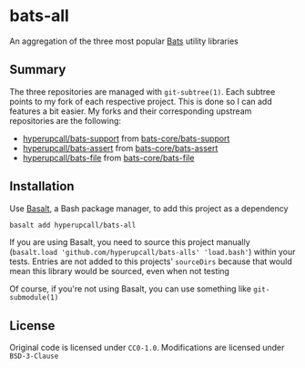 # bats-all

An aggregation of the three most popular [Bats](https://github.com/bats-core/bats-core) utility libraries

## Summary

The three repositories are managed with `git-subtree(1)`. Each subtree points to my fork of each respective project. This is done so I can add features a bit easier. My forks and their corresponding upstream repositories are the following:

- [hyperupcall/bats-support](https://github.com/hyperupcall/bats-support) from [bats-core/bats-support](https://github.com/bats-core/bats-support)
- [hyperupcall/bats-assert](https://github.com/hyperupcall/bats-assert) from [bats-core/bats-assert](https://github.com/bats-core/bats-assert)
- [hyperupcall/bats-file](https://github.com/hyperupcall/bats-file) from [bats-core/bats-file](https://github.com/bats-core/bats-file)

## Installation

Use [Basalt](https://github.com/hyperupcall/basalt), a Bash package manager, to add this project as a dependency

```sh
basalt add hyperupcall/bats-all
```

If you are using Basalt, you need to source this project manually (`basalt.load 'github.com/hyperupcall/bats-alls' 'load.bash'`) within your tests. Entries are not added to this projects' `sourceDirs` because that would mean this library would be sourced, even when not testing

Of course, if you're not using Basalt, you can use something like `git-submodule(1)`

## License

Original code is licensed under `CC0-1.0`. Modifications are licensed under `BSD-3-Clause`
